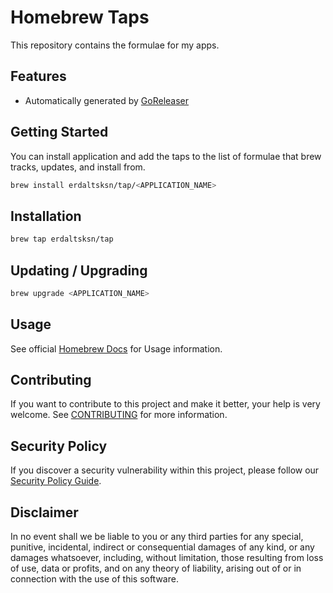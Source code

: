 # Homebrew Taps

This repository contains the formulae for my apps.

## Features

- Automatically generated by [GoReleaser](https://github.com/goreleaser/goreleaser)

## Getting Started

You can install application and add the taps to the list of formulae that brew
tracks, updates, and install from.

```sh
brew install erdaltsksn/tap/<APPLICATION_NAME>
```

## Installation

```sh
brew tap erdaltsksn/tap
```

## Updating / Upgrading

```sh
brew upgrade <APPLICATION_NAME>
```

## Usage

See official [Homebrew Docs](https://docs.brew.sh/Taps) for Usage information.

## Contributing

If you want to contribute to this project and make it better, your help is very
welcome. See [CONTRIBUTING](docs/CONTRIBUTING.md) for more information.

## Security Policy

If you discover a security vulnerability within this project, please follow our
[Security Policy Guide](docs/SECURITY.md).

## Disclaimer

In no event shall we be liable to you or any third parties for any special,
punitive, incidental, indirect or consequential damages of any kind, or any
damages whatsoever, including, without limitation, those resulting from loss of
use, data or profits, and on any theory of liability, arising out of or in
connection with the use of this software.
